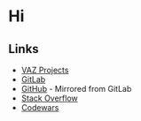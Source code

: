 # Hi



## Links
- [VAZ Projects](https://vazprojects.com)
- [GitLab](https://gitlab.com/marcelotsvaz)
- [GitHub](https://github.com/Marcelotsvaz) - Mirrored from GitLab
- [Stack Overflow](https://stackoverflow.com/users/5283604/marcelotsvaz)
- [Codewars](https://www.codewars.com/users/Marcelotsvaz)
